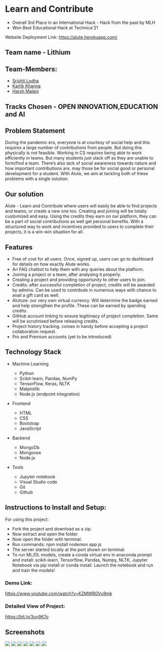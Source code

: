 # Learn and Contribute
- Overall 3rd Place in an International Hack - Hack from the past by MLH
- Won Best Educational Hack at Technica'21

 Website Deployment Link: https://alute.herokuapp.com/
 
## Team name - Lithium

## Team-Members:

- [Srishti Lodha](https://github.com/Srish-tii)
- [Kartik Khanna](https://github.com/kartik0406)
- [Harsh Malani](https://github.com/Harsh-1309)


## Tracks Chosen - OPEN INNOVATION,EDUCATION and AI

## Problem Statement

During the pandemic era, everyone is at courtesy of social help and this requires a large number of contributions from people. 
But doing this physically is not feasible. Working in CS requires being able to work efficiently in teams. But many students just slack off as they are unable to form/find a team.
There’s also lack of social awareness towards nature and how important contributions are, may those be for social good or personal development for a student.
With Alute, we aim at tackling both of these problems with a single solution.   


## Our solution

Alute - Learn and Contribute where users will easily be able to find projects and teams, or create a new one too. Creating and joining will be totally customized and easy.
Using the credits they earn on our platform, they can be a part of social contributions as well get personal benefits.
With a structured way to work and incentives provided to users to complete their projects, it is a win-win situation for all.


## Features

* Free of cost for all users. Once, signed up, users can go to dashboard for details on how exactly Alute works.
* An FAQ chatbot to help them with any queries about the platform.
* Joining a project or a team, after analysing it properly.
* Creating a project and providing opportunity to other users to join.
* Credits: after successful completion of project, credits will be awarded by admins. Can be used to contribute in numerous ways with chance to avail a gift card as well.
* Alutoze: our very own virtual currency. Will determine the badge earned and help strengthen the profile. These can be earned by spending credits.
* GitHub account linking to ensure legitimacy of project completion. Same will be scrutinised before releasing credits.
* Project history tracking. comes in handy before accepting a project collaboration request.
* Pro and Premium accounts (yet to be introduced)


## Technology Stack

- Machine Learning
  - Python 
  - Scikit-learn, Pandas, NumPy
  - TensorFlow, Keras, NLTK
  - Matplotlib
  - Node.js (endpoint integration)

- Frontend
  - HTML
  - CSS
  - Bootstrap
  - JavaScript
  
- Backend
  - MongoDb
  - Mongoose
  - Node.js

- Tools
  - Jupyter notebook
  - Visual Studio code
  - Git
  - Github


## Instructions to Install and Setup:
For using this project:

- Fork the project and download as a zip.
- Now extract and open the folder.
- Now open the folder with terminal.
- Run commands: npm install nodemon app.js
- The server started locally at the port shown on terminal.
- To run ML/DL models, create a conda virtual env in anaconda prompt and install: scikit-learn, Tensorflow, Pandas, Numpy, NLTK, Jupyter Notebook via pip install or conda   install. Launch the notebook and run and train the models!


### Demo Link:
https://www.youtube.com/watch?v=KZMWRGVu9mk

### Detailed View of Project:
https://bit.ly/3uy9K7o

## Screenshots

![](https://github.com/kartik0406/HackAlute/blob/main/img1.PNG)
![](https://github.com/kartik0406/HackAlute/blob/main/img2.PNG)
![](https://github.com/kartik0406/HackAlute/blob/main/img3.PNG)
![](https://github.com/kartik0406/HackAlute/blob/main/img4.PNG)
![](https://github.com/kartik0406/HackAlute/blob/main/img5.PNG)
![](https://github.com/kartik0406/HackAlute/blob/main/img6.PNG)
![](https://github.com/kartik0406/HackAlute/blob/main/img7.PNG)



